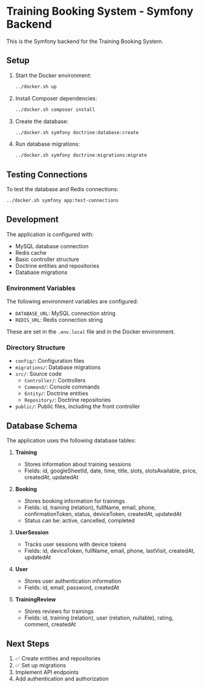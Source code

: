 # Training Booking System - Symfony Backend

This is the Symfony backend for the Training Booking System.

## Setup

1. Start the Docker environment:
   ```bash
   ../docker.sh up
   ```

2. Install Composer dependencies:
   ```bash
   ../docker.sh composer install
   ```

3. Create the database:
   ```bash
   ../docker.sh symfony doctrine:database:create
   ```

4. Run database migrations:
   ```bash
   ../docker.sh symfony doctrine:migrations:migrate
   ```

## Testing Connections

To test the database and Redis connections:

```bash
../docker.sh symfony app:test-connections
```

## Development

The application is configured with:

- MySQL database connection
- Redis cache
- Basic controller structure
- Doctrine entities and repositories
- Database migrations

### Environment Variables

The following environment variables are configured:

- `DATABASE_URL`: MySQL connection string
- `REDIS_URL`: Redis connection string

These are set in the `.env.local` file and in the Docker environment.

### Directory Structure

- `config/`: Configuration files
- `migrations/`: Database migrations
- `src/`: Source code
  - `Controller/`: Controllers
  - `Command/`: Console commands
  - `Entity/`: Doctrine entities
  - `Repository/`: Doctrine repositories
- `public/`: Public files, including the front controller

## Database Schema

The application uses the following database tables:

1. **Training**
   - Stores information about training sessions
   - Fields: id, googleSheetId, date, time, title, slots, slotsAvailable, price, createdAt, updatedAt

2. **Booking**
   - Stores booking information for trainings
   - Fields: id, training (relation), fullName, email, phone, confirmationToken, status, deviceToken, createdAt, updatedAt
   - Status can be: active, cancelled, completed

3. **UserSession**
   - Tracks user sessions with device tokens
   - Fields: id, deviceToken, fullName, email, phone, lastVisit, createdAt, updatedAt

4. **User**
   - Stores user authentication information
   - Fields: id, email, password, createdAt

5. **TrainingReview**
   - Stores reviews for trainings
   - Fields: id, training (relation), user (relation, nullable), rating, comment, createdAt

## Next Steps

1. ✅ Create entities and repositories
2. ✅ Set up migrations
3. Implement API endpoints
4. Add authentication and authorization